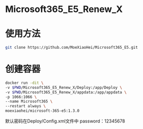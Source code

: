 # Microsoft365_E5_Renew_X
# 使用方法
```bash
git clone https://github.com/MoeXiaoHei/Microsoft365_E5.git
```
# 创建容器
```bash
docker run -dit \
-v $PWD/Microsoft365_E5_Renew_X/Deploy:/app/Deploy \
-v $PWD/Microsoft365_E5_Renew_X/appdata:/app/appdata \
-p 1066:1066 \
--name Microsoft365 \
--restart always \
moexiaohei/microsoft-365-e5:1.3.0
```
默认密码在Deploy/Config.xml文件中
password：12345678
